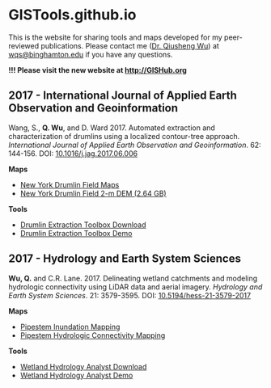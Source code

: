 # GISTools.github.io
This is the website for sharing tools and maps developed for my peer-reviewed publications. Please contact me (<a href="http://wetlands.io/">Dr. Qiusheng Wu</a>) at <a href="mailto:wqs@binghamton.edu">wqs@binghamton.edu</a> if you have any questions.

**!!! Please visit the new website at <http://GISHub.org>**

<h2 id="drumlin">2017 - International Journal of Applied Earth Observation and Geoinformation</h2>

Wang, S., **Q. Wu**, and D. Ward 2017. Automated extraction and characterization of drumlins using a localized contour-tree approach. *International Journal of Applied Earth Observation and Geoinformation*. 62: 144-156. DOI: [10.1016/j.jag.2017.06.006](https://doi.org/10.1016/j.jag.2017.06.006)

**Maps**

* [New York Drumlin Field Maps](http://gistools.github.io#drumlin)
* [New York Drumlin Field 2-m DEM (2.64 GB)](http://spatial.binghamton.edu/files/data/new_york_drumlin_field_dem_2m.zip)

**Tools**

* [Drumlin Extraction Toolbox Download](https://goo.gl/forms/owa2nbFhcYXw5SUv1)
* [Drumlin Extraction Toolbox Demo](http://go.wetlands.io/drumlin)

<h2 id="wetland-connectivity">2017 - Hydrology and Earth System Sciences</h2>

**Wu, Q.** and C.R. Lane. 2017. Delineating wetland catchments and modeling hydrologic connectivity using LiDAR data and aerial imagery. *Hydrology and Earth System Sciences*. 21: 3579-3595. DOI: [10.5194/hess-21-3579-2017](https://doi.org/10.5194/hess-21-3579-2017)

**Maps**

* [Pipestem Inundation Mapping](http://wetlands.io/maps/inundation.html)
* [Pipestem Hydrologic Connectivity Mapping](http://wetlands.io/maps/connectivity.html)

**Tools**

* [Wetland Hydrology Analyst Download](https://goo.gl/forms/6Oy0uWODT6YtSisI2)
* [Wetland Hydrology Analyst Demo](http://go.wetlands.io/hess-2017-demo)
